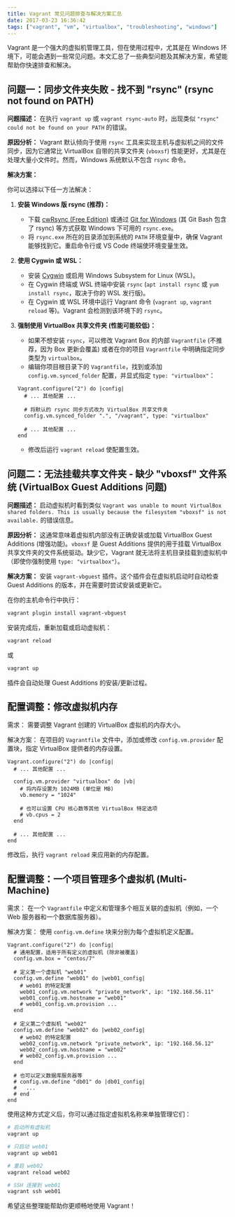 ```yaml
---
title: Vagrant 常见问题排查与解决方案汇总
date: 2017-03-23 16:36:42
tags: ["vagrant", "vm", "virtualbox", "troubleshooting", "windows"]
---
```


Vagrant 是一个强大的虚拟机管理工具，但在使用过程中，尤其是在 Windows 环境下，可能会遇到一些常见问题。本文汇总了一些典型问题及其解决方案，希望能帮助你快速排查和解决。

## 问题一：同步文件夹失败 - 找不到 "rsync" (rsync not found on PATH)

**问题描述：**
在执行 `vagrant up` 或 `vagrant rsync-auto` 时，出现类似 `"rsync" could not be found on your PATH` 的错误。

**原因分析：**
Vagrant 默认倾向于使用 `rsync` 工具来实现主机与虚拟机之间的文件同步，因为它通常比 VirtualBox 自带的共享文件夹 (`vboxsf`) 性能更好，尤其是在处理大量小文件时。然而，Windows 系统默认不包含 `rsync` 命令。

**解决方案：**

你可以选择以下任一方法解决：

1.  **安装 Windows 版 rsync (推荐)：**
    *   下载 [cwRsync (Free Edition)](https://www.itefix.net/content/cwrsync-free-edition) 或通过 [Git for Windows](https://git-scm.com/download/win) (其 Git Bash 包含了 rsync) 等方式获取 Windows 下可用的 `rsync.exe`。
    *   将 `rsync.exe` 所在的目录添加到系统的 `PATH` 环境变量中，确保 Vagrant 能够找到它。重启命令行或 VS Code 终端使环境变量生效。

2.  **使用 Cygwin 或 WSL：**
    *   安装 [Cygwin](https://www.cygwin.com/) 或启用 Windows Subsystem for Linux (WSL)。
    *   在 Cygwin 终端或 WSL 终端中安装 `rsync` (`apt install rsync` 或 `yum install rsync`，取决于你的 WSL 发行版)。
    *   在 Cygwin 或 WSL 环境中运行 Vagrant 命令 (`vagrant up`, `vagrant reload` 等)。Vagrant 会检测到该环境下的 `rsync`。

3.  **强制使用 VirtualBox 共享文件夹 (性能可能较低)：**
    *   如果不想安装 `rsync`，可以修改 Vagrant Box 的内部 `Vagrantfile` (不推荐，因为 Box 更新会覆盖) 或者在你的项目 `Vagrantfile` 中明确指定同步类型为 `virtualbox`。
    *   编辑你项目根目录下的 `Vagrantfile`，找到或添加 `config.vm.synced_folder` 配置，并显式指定 `type: "virtualbox"`：
      ```ruby:d%3A%5Cprojects%5Cblog%5CVagrantfile
      Vagrant.configure("2") do |config|
        # ... 其他配置 ...

        # 将默认的 rsync 同步方式改为 VirtualBox 共享文件夹
        config.vm.synced_folder ".", "/vagrant", type: "virtualbox"

        # ... 其他配置 ...
      end
      ```
    *   修改后运行 `vagrant reload` 使配置生效。

## 问题二：无法挂载共享文件夹 - 缺少 "vboxsf" 文件系统 (VirtualBox Guest Additions 问题)

**问题描述：**
启动虚拟机时看到类似 `Vagrant was unable to mount VirtualBox shared folders. This is usually because the filesystem "vboxsf" is not available.` 的错误信息。

**原因分析：**
这通常意味着虚拟机内部没有正确安装或加载 VirtualBox Guest Additions (增强功能)。`vboxsf` 是 Guest Additions 提供的用于挂载 VirtualBox 共享文件夹的文件系统驱动。缺少它，Vagrant 就无法将主机目录挂载到虚拟机中（即使你强制使用 `type: "virtualbox"`）。

**解决方案：**
安装 `vagrant-vbguest` 插件。这个插件会在虚拟机启动时自动检查 Guest Additions 的版本，并在需要时尝试安装或更新它。

在你的主机命令行中执行：
```bash
vagrant plugin install vagrant-vbguest
```

安装完成后，重新加载或启动虚拟机：
```bash
vagrant reload
```

或
```bash
vagrant up
```

插件会自动处理 Guest Additions 的安装/更新过程。

## 配置调整：修改虚拟机内存
需求： 需要调整 Vagrant 创建的 VirtualBox 虚拟机的内存大小。

解决方案： 在项目的 `Vagrantfile` 文件中，添加或修改 `config.vm.provider` 配置块，指定 VirtualBox 提供者的内存设置。

```vagrantfile
Vagrant.configure("2") do |config|
  # ... 其他配置 ...

  config.vm.provider "virtualbox" do |vb|
    # 将内存设置为 1024MB (单位是 MB)
    vb.memory = "1024"

    # 也可以设置 CPU 核心数等其他 VirtualBox 特定选项
    # vb.cpus = 2
  end

  # ... 其他配置 ...
end
```

修改后，执行 `vagrant reload` 来应用新的内存配置。

## 配置调整：一个项目管理多个虚拟机 (Multi-Machine)
需求： 在一个 `Vagrantfile` 中定义和管理多个相互关联的虚拟机（例如，一个 Web 服务器和一个数据库服务器）。

解决方案： 使用 `config.vm.define` 块来分别为每个虚拟机定义配置。

```vagrantfile
Vagrant.configure("2") do |config|
  # 通用配置，适用于所有定义的虚拟机 (除非被覆盖)
  config.vm.box = "centos/7"

  # 定义第一个虚拟机 "web01"
  config.vm.define "web01" do |web01_config|
    # web01 的特定配置
    web01_config.vm.network "private_network", ip: "192.168.56.11"
    web01_config.vm.hostname = "web01"
    # web01_config.vm.provision ...
  end

  # 定义第二个虚拟机 "web02"
  config.vm.define "web02" do |web02_config|
    # web02 的特定配置
    web02_config.vm.network "private_network", ip: "192.168.56.12"
    web02_config.vm.hostname = "web02"
    # web02_config.vm.provision ...
  end

  # 也可以定义数据库服务器等
  # config.vm.define "db01" do |db01_config|
  #   ...
  # end
end
```

使用这种方式定义后，你可以通过指定虚拟机名称来单独管理它们：

```bash
# 启动所有虚拟机
vagrant up

# 只启动 web01
vagrant up web01

# 重启 web02
vagrant reload web02

# SSH 连接到 web01
vagrant ssh web01
 ```

希望这些整理能帮助你更顺畅地使用 Vagrant！
